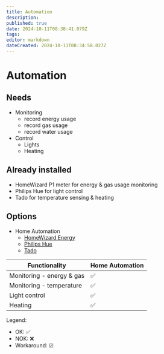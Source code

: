 ```yaml
---
title: Automation
description: 
published: true
date: 2024-10-11T08:38:41.079Z
tags: 
editor: markdown
dateCreated: 2024-10-11T08:34:58.027Z
---
```


# Automation


## Needs

* Monitoring
  * record energy usage
  * record gas usage
  * record water usage
* Control
  * Lights
  * Heating

## Already installed

* HomeWizard P1 meter for energy & gas usage monitoring
* Philips Hue for light control
* Tado for temperature sensing & heating

## Options

* Home Automation
  * [HomeWizard Energy](https://www.home-assistant.io/integrations/homewizard/)
  * [Philips Hue](https://www.home-assistant.io/integrations/hue/)
  * [Tado](https://www.home-assistant.io/integrations/tado/)

Functionality | Home Automation
--- | ---
Monitoring - energy & gas | ✅
Monitoring - temperature  | ✅
Light control             | ✅
Heating                   | ✅

Legend:
* OK: ✅
* NOK: ❌
* Workaround: ☑
